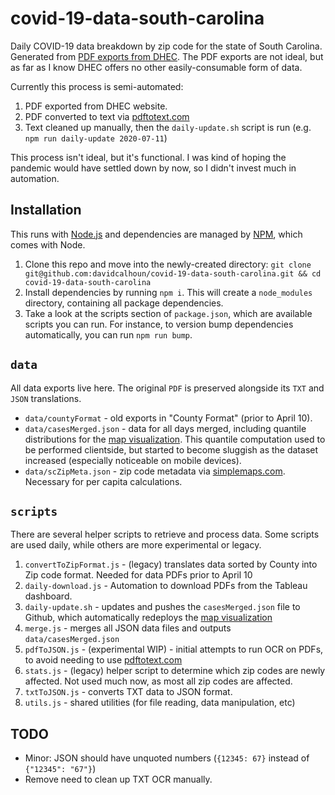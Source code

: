 # covid-19-data-south-carolina

Daily COVID-19 data breakdown by zip code for the state of South Carolina.  Generated from [PDF exports from DHEC](https://www.scdhec.gov/infectious-diseases/viruses/coronavirus-disease-2019-covid-19/sc-cases-county-zip-code-covid-19).  The PDF exports are not ideal, but as far as I know DHEC offers no other easily-consumable form of data.

Currently this process is semi-automated:

1. PDF exported from DHEC website.
1. PDF converted to text via [pdftotext.com](pdftotext.com)
1. Text cleaned up manually, then the `daily-update.sh` script is run (e.g. `npm run daily-update 2020-07-11`)

This process isn't ideal, but it's functional.  I was kind of hoping the pandemic would have settled down by now, so I didn't invest much in automation.

## Installation
This runs with [Node.js](https://nodejs.org) and dependencies are managed by [NPM](https://www.npmjs.com/), which comes with Node.

1. Clone this repo and move into the newly-created directory: `git clone git@github.com:davidcalhoun/covid-19-data-south-carolina.git && cd covid-19-data-south-carolina`
1. Install dependencies by running `npm i`.  This will create a `node_modules` directory, containing all package dependencies.
1. Take a look at the scripts section of `package.json`, which are available scripts you can run.  For instance, to version bump dependencies automatically, you can run `npm run bump`.

## `data`
All data exports live here.  The original `PDF` is preserved alongside its `TXT` and `JSON` translations.

* `data/countyFormat` - old exports in "County Format" (prior to April 10).
* `data/casesMerged.json` - data for all days merged, including quantile distributions for the [map visualization](https://davidcalhoun.github.io/covid-19-map-south-carolina/).  This quantile computation used to be performed clientside, but started to become sluggish as the dataset increased (especially noticeable on mobile devices).
* `data/scZipMeta.json` - zip code metadata via [simplemaps.com](https://simplemaps.com/data/us-zips).  Necessary for per capita calculations.

## `scripts`
There are several helper scripts to retrieve and process data.  Some scripts are used daily, while others are more experimental or legacy.

1. `convertToZipFormat.js` - (legacy) translates data sorted by County into Zip code format.  Needed for data PDFs prior to April 10
1. `daily-download.js` - Automation to download PDFs from the Tableau dashboard.
1. `daily-update.sh` - updates and pushes the `casesMerged.json` file to Github, which automatically redeploys the [map visualization](https://davidcalhoun.github.io/covid-19-map-south-carolina/)
1. `merge.js` - merges all JSON data files and outputs `data/casesMerged.json`
1. `pdfToJSON.js` - (experimental WIP) - initial attempts to run OCR on PDFs, to avoid needing to use [pdftotext.com](pdftotext.com)
1. `stats.js` - (legacy) helper script to determine which zip codes are newly affected.  Not used much now, as most all zip codes are affected.
1. `txtToJSON.js` - converts TXT data to JSON format.
1. `utils.js` - shared utilities (for file reading, data manipulation, etc)

## TODO
* Minor: JSON should have unquoted numbers (`{12345: 67}` instead of `{"12345": "67"}`)
* Remove need to clean up TXT OCR manually.
